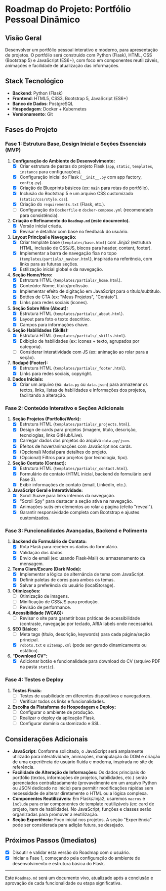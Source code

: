 # Roadmap do Projeto: Portfólio Pessoal Dinâmico

## Visão Geral
Desenvolver um portfólio pessoal interativo e moderno, para apresentação de projetos. O portfólio será construído com Python (Flask), HTML, CSS (Bootstrap 5) e JavaScript (ES6+), com foco em componentes reutilizáveis, animações e facilidade de atualização das informações.

## Stack Tecnológico
- **Backend**: Python (Flask)
- **Frontend**: HTML5, CSS3, Bootstrap 5, JavaScript (ES6+)
- **Banco de Dados**: PostgreSQL
- **Hospedagem**: Docker + Kubernetes
- **Versionamento**: Git

## Fases do Projeto

### Fase 1: Estrutura Base, Design Inicial e Seções Essenciais (MVP)
1.  **Configuração do Ambiente de Desenvolvimento:**
    *   [X] Criar estrutura de pastas do projeto Flask (`app`, `static`, `templates`, `instance` para configurações).
    *   [X] Configuração inicial do Flask (`__init__.py` com app factory, `config.py`).
    *   [X] Criação de Blueprints básicos (ex: `main` para rotas do portfólio).
    *   [X] Inclusão do Bootstrap 5 e um arquivo CSS customizado (`static/css/style.css`).
    *   [X] Criação do `requirements.txt` (Flask, etc.).
    *   [ ] Configuração do `Dockerfile` e `docker-compose.yml` (recomendado para consistência).
2.  **Criação e Refinamento do `Roadmap.md` (este documento).**
    *   [X] Versão inicial criada.
    *   [X] Revisar e detalhar com base no feedback do usuário.
3.  **Layout Principal e Navegação:**
    *   [X] Criar template base (`templates/base.html`) com Jinja2 (estrutura HTML, inclusão de CSS/JS, blocos para header, content, footer).
    *   [X] Implementar a barra de navegação fixa no topo (`templates/partials/_navbar.html`), inspirada na referência, com links para as futuras seções.
    *   [X] Estilização inicial global e da navegação.
4.  **Seção Home/Hero:**
    *   [X] Estrutura HTML (`templates/partials/_home.html`).
    *   [X] Conteúdo: Nome, título/profissão.
    *   [X] Implementar efeito de digitação em JavaScript para o título/subtítulo.
    *   [X] Botões de CTA (ex: "Meus Projetos", "Contato").
    *   [X] Links para redes sociais (ícones).
5.  **Seção Sobre Mim (About):**
    *   [X] Estrutura HTML (`templates/partials/_about.html`).
    *   [X] Layout para foto e texto descritivo.
    *   [X] Campos para informações chave.
6.  **Seção Habilidades (Skills):**
    *   [X] Estrutura HTML (`templates/partials/_skills.html`).
    *   [X] Exibição de habilidades (ex: ícones + texto, agrupados por categoria).
    *   [ ] Considerar interatividade com JS (ex: animação ao rolar para a seção).
7.  **Rodapé (Footer):**
    *   [X] Estrutura HTML (`templates/partials/_footer.html`).
    *   [X] Links para redes sociais, copyright.
8.  **Dados Iniciais:**
    *   [X] Criar um arquivo (ex: `data.py` ou `data.json`) para armazenar os textos, links, listas de habilidades e informações dos projetos, facilitando a alteração.

### Fase 2: Conteúdo Interativo e Seções Adicionais
1.  **Seção Projetos (Portfolio/Work):**
    *   [X] Estrutura HTML (`templates/partials/_projects.html`).
    *   [X] Design de cards para projetos (imagem, título, descrição, tecnologias, links GitHub/Live).
    *   [X] Carregar dados dos projetos do arquivo `data.py/json`.
    *   [X] Efeitos de hover/animações com JavaScript nos cards.
    *   [X] (Opcional) Modal para detalhes do projeto.
    *   [X] (Opcional) Filtros para projetos (por tecnologia, tipo).
2.  **Seção Contato (Contact):**
    *   [X] Estrutura HTML (`templates/partials/_contact.html`).
    *   [X] Formulário de contato (HTML inicial, backend do formulário será Fase 3).
    *   [X] Exibir informações de contato (email, LinkedIn, etc.).
3.  **JavaScript Geral e Interatividade:**
    *   [X] Scroll Suave para links internos da navegação.
    *   [X] "Scroll Spy" para destacar a seção ativa na navegação.
    *   [X] Animações sutis em elementos ao rolar a página (efeito "reveal").
    *   [X] Garantir responsividade completa com Bootstrap e ajustes customizados.

### Fase 3: Funcionalidades Avançadas, Backend e Polimento
1.  **Backend do Formulário de Contato:**
    *   [X] Rota Flask para receber os dados do formulário.
    *   [X] Validação dos dados.
    *   [X] Envio de email (ex: usando Flask-Mail) ou armazenamento da mensagem.
2.  **Tema Claro/Escuro (Dark Mode):**
    *   [X] Implementar a lógica de alternância de tema com JavaScript.
    *   [X] Definir paletas de cores para ambos os temas.
    *   [X] Salvar a preferência do usuário (localStorage).
3.  **Otimizações:**
    *   [ ] Otimização de imagens.
    *   [ ] Minificação de CSS/JS para produção.
    *   [ ] Revisão de performance.
4.  **Acessibilidade (WCAG):**
    *   [ ] Revisar o site para garantir boas práticas de acessibilidade (contraste, navegação por teclado, ARIA labels onde necessário).
5.  **SEO Básico:**
    *   [ ] Meta tags (título, descrição, keywords) para cada página/seção principal.
    *   [X] `robots.txt` e `sitemap.xml` (pode ser gerado dinamicamente ou estático).
6.  **"Download CV":**
    *   [X] Adicionar botão e funcionalidade para download do CV (arquivo PDF na pasta `static`).

### Fase 4: Testes e Deploy
1.  **Testes Finais:**
    *   [ ] Testes de usabilidade em diferentes dispositivos e navegadores.
    *   [ ] Verificar todos os links e funcionalidades.
2.  **Escolha da Plataforma de Hospedagem e Deploy:**
    *   [ ] Configurar o ambiente de produção.
    *   [ ] Realizar o deploy da aplicação Flask.
    *   [ ] Configurar domínio customizado e SSL.

## Considerações Adicionais
- **JavaScript:** Conforme solicitado, o JavaScript será amplamente utilizado para interatividade, animações, manipulação do DOM e criação de uma experiência de usuário fluida e moderna, inspirada no site de referência.
- **Facilidade de Alteração de Informações:** Os dados principais do portfólio (textos, informações de projetos, habilidades, etc.) serão gerenciados centralizadamente (provavelmente em um arquivo Python ou JSON dedicado no início) para permitir modificações rápidas sem necessidade de alterar diretamente o HTML ou a lógica complexa.
- **Componentes Reutilizáveis:** Em Flask/Jinja2, usaremos `macros` e `include` para criar componentes de template reutilizáveis (ex: card de projeto, item de habilidade). No JavaScript, funções e classes serão organizadas para promover a reutilização.
- **Seção Experiência:** Foco inicial nos projetos. A seção "Experiência" pode ser considerada para adição futura, se desejado.

## Próximos Passos (Imediatos)
-   [X] Discutir e validar esta versão do Roadmap com o usuário.
-   [X] Iniciar a Fase 1, começando pela configuração do ambiente de desenvolvimento e estrutura básica do Flask.

---

Este `Roadmap.md` será um documento vivo, atualizado após a conclusão e aprovação de cada funcionalidade ou etapa significativa. 